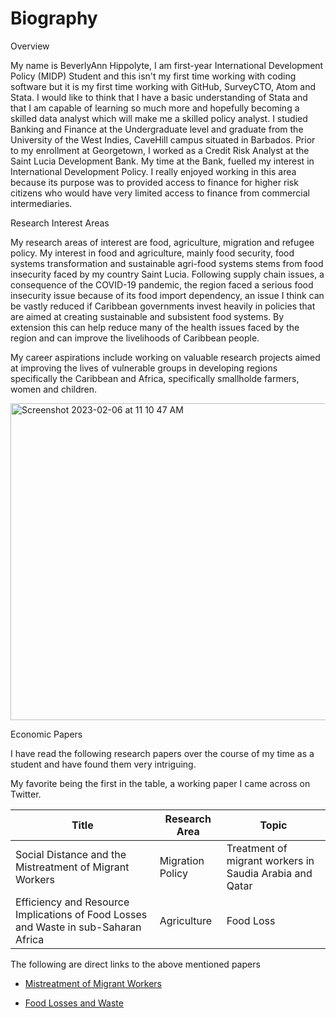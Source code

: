 # Biography

Overview

My name is BeverlyAnn Hippolyte, I am first-year International Development Policy (MIDP) Student and this isn't my first time working with coding software but it is my first time working with GitHub, SurveyCTO, Atom and Stata. I would like to think that I have a basic understanding of Stata and that I am capable of learning so much more and hopefully becoming a skilled data analyst which will make me a skilled policy analyst. I studied Banking and Finance at the Undergraduate level and graduate from the University of the West Indies, CaveHill campus situated in Barbados. Prior to my enrollment at Georgetown, I worked as a Credit Risk Analyst at the Saint Lucia Development Bank. My time at the Bank, fuelled my interest in International Development Policy. I really enjoyed working in this area because its purpose was to provided access to finance for higher risk citizens who would have very limited access to finance from commercial intermediaries.

Research Interest Areas

My research areas of interest are food, agriculture, migration and refugee policy. My interest in food and agriculture, mainly food security, food systems transformation and sustainable agri-food systems stems from food insecurity faced by my country Saint Lucia. Following supply chain issues, a consequence of the COVID-19 pandemic, the region faced a serious food insecurity issue because of its food import dependency, an issue I think can be vastly reduced if Caribbean governments invest heavily in policies that are aimed at creating sustainable and subsistent food systems. By extension this can help reduce many of the health issues faced by the region and can improve the livelihoods of Caribbean people.

My career aspirations include working on valuable research projects aimed at improving the lives of vulnerable groups in developing regions specifically the Caribbean and Africa, specifically smallholde farmers, women and children. 


<img width="507" alt="Screenshot 2023-02-06 at 11 10 47 AM" src="https://user-images.githubusercontent.com/122580464/217128299-73fa65ee-5c91-4082-baf3-8ea149becdd3.png">



 Economic Papers

I have read the following research papers over the course of my time as a student and have found them very intriguing.

My favorite being the first in the table, a working paper I came across on Twitter.

| Title | Research Area | Topic |
| ---------- | ------------- |------- |
|Social Distance and the Mistreatment of Migrant Workers   | Migration Policy | Treatment of migrant workers in Saudia Arabia and Qatar|       
|Efficiency and Resource Implications of Food Losses and Waste in sub-Saharan Africa | Agriculture  | Food Loss |       

 The following are direct links to the above mentioned papers

* [Mistreatment of Migrant Workers](https://www.nber.org/papers/w30804)

* [Food Losses and Waste](https://journals.sagepub.com/doi/10.1177/00219096211020490)
